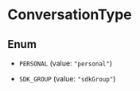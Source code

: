 

# ConversationType

## Enum


* `PERSONAL` (value: `"personal"`)

* `SDK_GROUP` (value: `"sdkGroup"`)



